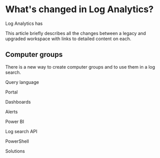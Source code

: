 


# What's changed in Log Analytics?
Log Analytics has 

This article briefly describes all the changes between a legacy and upgraded workspace with links to detailed content on each. 


## Computer groups
There is a new way to create computer groups and to use them in a log search.  


Query language

Portal

Dashboards

Alerts

Power BI

Log search API

PowerShell

Solutions